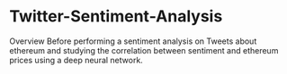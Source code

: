 # Twitter-Sentiment-Analysis

Overview
Before performing a sentiment analysis on Tweets about ethereum and studying the correlation between sentiment and ethereum prices using a deep neural network.
